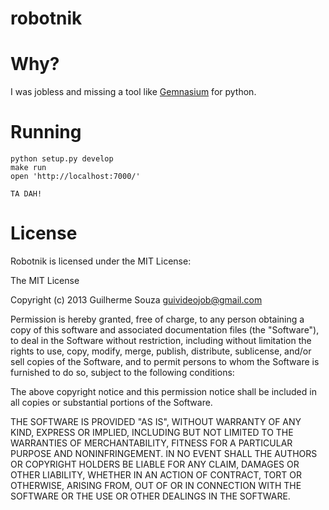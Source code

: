 robotnik
========

Why?
====
I was jobless and missing a tool like [Gemnasium](https://gemnasium.com/) for python.

Running
=======
    python setup.py develop
    make run
    open 'http://localhost:7000/'

    TA DAH!

License
=======

Robotnik is licensed under the MIT License:

The MIT License

Copyright (c) 2013 Guilherme Souza guivideojob@gmail.com

Permission is hereby granted, free of charge, to any person obtaining a copy of this software and associated documentation files (the "Software"), to deal in the Software without restriction, including without limitation the rights to use, copy, modify, merge, publish, distribute, sublicense, and/or sell copies of the Software, and to permit persons to whom the Software is furnished to do so, subject to the following conditions:

The above copyright notice and this permission notice shall be included in all copies or substantial portions of the Software.

THE SOFTWARE IS PROVIDED "AS IS", WITHOUT WARRANTY OF ANY KIND, EXPRESS OR IMPLIED, INCLUDING BUT NOT LIMITED TO THE WARRANTIES OF MERCHANTABILITY, FITNESS FOR A PARTICULAR PURPOSE AND NONINFRINGEMENT. IN NO EVENT SHALL THE AUTHORS OR COPYRIGHT HOLDERS BE LIABLE FOR ANY CLAIM, DAMAGES OR OTHER LIABILITY, WHETHER IN AN ACTION OF CONTRACT, TORT OR OTHERWISE, ARISING FROM, OUT OF OR IN CONNECTION WITH THE SOFTWARE OR THE USE OR OTHER DEALINGS IN THE SOFTWARE.